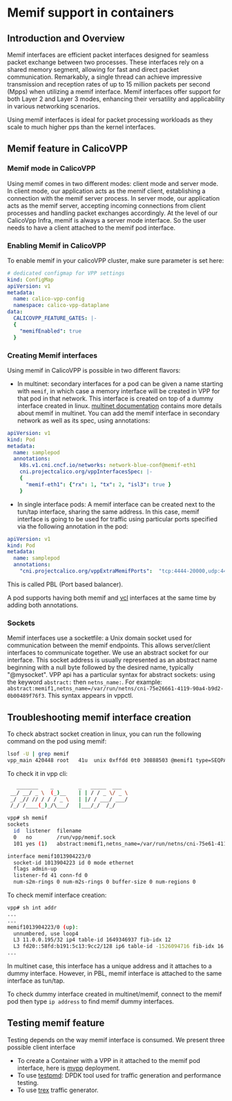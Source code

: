 # Memif support in containers

## Introduction and Overview

Memif interfaces are efficient packet interfaces designed for seamless packet
exchange between two processes. These interfaces rely on a shared memory
segment, allowing for fast and direct packet communication. Remarkably, a
single thread can achieve impressive transmission and reception rates of up to
15 million packets per second (Mpps) when utilizing a memif interface. Memif
interfaces offer support for both Layer 2 and Layer 3 modes, enhancing their
versatility and applicability in various networking scenarios.

Using memif interfaces is ideal for packet processing workloads as they scale
to much higher pps than the kernel interfaces.

## Memif feature in CalicoVPP

### Memif mode in CalicoVPP

Using memif comes in two different modes: client mode and server mode. In
client mode, our application acts as the memif client, establishing a
connection with the memif server process. In server mode, our application
acts as the memif server, accepting incoming connections from client
processes and handling packet exchanges accordingly. At the level of our
CalicoVpp Infra, memif is always a server mode interface. So the user needs
to have a client attached to the memif pod interface.

### Enabling Memif in CalicoVPP

To enable memif in your calicoVPP cluster, make sure parameter is set here:

````yaml
# dedicated configmap for VPP settings
kind: ConfigMap
apiVersion: v1
metadata:
  name: calico-vpp-config
  namespace: calico-vpp-dataplane
data:
  CALICOVPP_FEATURE_GATES: |-
  {
    "memifEnabled": true
  }
````

### Creating Memif interfaces

Using memif in CalicoVPP is possible in two different flavors:

* In multinet: secondary interfaces for a pod can be given a name starting
with `memif`, in which case a memory interface will be created in VPP for that
pod in that network. This interface is created on top of a dummy interface
created in linux.
[multinet documentation](multinet.md) contains more details about memif in
multinet.
You can add the memif interface in secondary network as well as its spec,
using annotations:

````yaml
apiVersion: v1
kind: Pod
metadata:
  name: samplepod
  annotations:
    k8s.v1.cni.cncf.io/networks: network-blue-conf@memif-eth1
    cni.projectcalico.org/vppInterfacesSpec: |-
    {
      "memif-eth1": {"rx": 1, "tx": 2, "isl3": true }
    }
````

* In single interface pods: A memif interface can be created next to the
tun/tap interface, sharing the same address. In this case, memif interface is
going to be used for traffic using particular ports specified via the
following annotation in the pod:

````yaml
apiVersion: v1
kind: Pod
metadata:
  name: samplepod
  annotations:
    "cni.projectcalico.org/vppExtraMemifPorts":  "tcp:4444-20000,udp:4444-20000"
````

This is called PBL (Port based balancer).

A pod supports having both memif and [vcl](vcl.md) interfaces at the same time
by adding both annotations.

### Sockets

Memif interfaces use a socketfile: a Unix domain socket used for communication
between the memif endpoints. This allows server/client interfaces to
communicate together.
We use an abstract socket for our interface. This socket address is usually
represented as an abstract name beginning with a null byte followed by the
desired name, typically "@mysocket".
VPP api has a particular syntax for abstract sockets: using the keyword
`abstract:` then `netns_name:`.
For example: `abstract:memif1,netns_name=/var/run/netns/cni-75e26661-4119-90a4-b9d2-0b00489f76f3`.
This syntax appears in vppctl.

## Troubleshooting memif interface creation

To check abstract socket creation in linux, you can run the following command
on the pod using memif:

````bash
lsof -U | grep memif
vpp_main 420448 root   41u  unix 0xffdd 0t0 30888503 @memif1 type=SEQPACKET
````

To check it in vpp cli:

````bash
   _______    _        _   _____  ___ 
 __/ __/ _ \  (_)__    | | / / _ \/ _ \
 _/ _// // / / / _ \   | |/ / ___/ ___/
 /_/ /____(_)_/\___/   |___/_/  /_/    

vpp# sh memif
sockets
  id  listener  filename
  0   no        /run/vpp/memif.sock
  101 yes (1)   abstract:memif1,netns_name=/var/run/netns/cni-75e61-4119-0b004

interface memif1013904223/0
  socket-id 1013904223 id 0 mode ethernet
  flags admin-up
  listener-fd 41 conn-fd 0
  num-s2m-rings 0 num-m2s-rings 0 buffer-size 0 num-regions 0
````

To check memif interface creation:

````bash
vpp# sh int addr
...
...
memif1013904223/0 (up): 
  unnumbered, use loop4
  L3 11.0.0.195/32 ip4 table-id 1649346937 fib-idx 12
  L3 fd20::58fd:b191:5c13:9cc2/128 ip6 table-id -1526094716 fib-idx 16
...
````

In multinet case, this interface has a unique address and it attaches to a
dummy interface.
However, in PBL, memif interface is attached to the same interface as tun/tap.

To check dummy interface created in multinet/memif, connect to the memif pod
then type `ip address` to find memif dummy interfaces.

## Testing memif feature

Testing depends on the way memif interface is consumed. We present three
possible client interface

* To create a Container with a VPP in it attached to the memif pod interface,
here is [mvpp](../test/yaml/mvpp) deployment.
* To use [testpmd](../test/yaml/testpmd): DPDK tool used for traffic generation
and performance testing.
* To use [trex](../test/yaml/trex) traffic generator.
